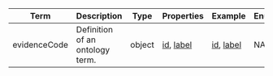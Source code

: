 |Term | Description | Type | Properties | Example | Enum|
| ---| ---| ---| ---| ---| --- |
| evidenceCode | Definition of an ontology term. | object | [id](./id.md), [label](./label.md) | [id](./id.md), [label](./label.md) | NA|

